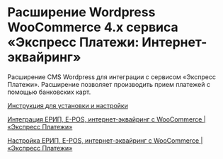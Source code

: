 ﻿# Расширение Wordpress WooCommerce 4.x сервиса «Экспресс Платежи: Интернет-эквайринг»
Расширение CMS Wordpress для интеграции с сервисом «Экспресс Платежи». Расширение позволяет производить прием платежей с помощью банковских карт.
 
<a href="https://express-pay.by/extensions/woocommerce-4-x/acquiring">Инструкция для установки и настройки</a>
  
<a href="https://www.youtube.com/watch?v=je3hRYyAq_k">Интеграция ЕРИП, E-POS, интернет-эквайринг с WooCommerce | «Экспресс Платежи»</a>

<a href="https://www.youtube.com/watch?v=eB8WfP36e-o">Настройка ЕРИП, E-POS, интернет-эквайринг с WooCommerce | «Экспресс Платежи»</a>
